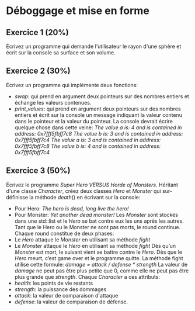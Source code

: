 # Déboggage et mise en forme
## Exercice 1 (20%)
Écrivez un programme qui demande l'utilisateur le rayon d'une sphère et écrit sur la console
sa surface et son volume.
## Exercice 2 (30%)
Écrivez un programme qui implémente deux fonctions:
- *swap*: qui prend en argument deux pointeurs sur des nombres entiers et échange les valeurs contenues.
- *print_values*: qui prend en argument deux pointeurs sur des nombres entiers et écrit sur la console un message indiquant la valeur contenu dans le pointeur et la valeur du pointeur.
La console devrait écrire quelque chose dans cette veine:
*The value a is: 4 and is contained in address: 0x7fff5fbff7c8*
*The value b is: 3 and is contained in address: 0x7fff5fbff7c4*
*The value a is: 3 and is contained in address: 0x7fff5fbff7c8*
*The value b is: 4 and is contained in address: 0x7fff5fbff7c4*
## Exercice 3 (50%)
Écrivez le programme _Super Hero VERSUS Horde of Monsters_. Héritant d'une classe *Character*, créez deux classes *Hero* et *Monster* qui sur-définisse la méthode *death*() en écrivant sur la console:
- Pour Hero: _The hero is dead, long live the hero!_
- Pour Monster: _Yet another dead monster!_
Les *Monster* sont stockés dans une std::list et le *Hero* se bat contre eux les uns après les autres. Tant que le Hero ou le Monster ne sont pas morts, le round continue. Chaque round constitue de deux phases:
- Le *Hero* attaque le *Monster* en utilisant sa méthode *fight*
- Le *Monster* attaque le *Hero* en utilisant sa méthode *fight*
Dès qu’un *Monster* est mort, le suivant vient se battre contre le *Hero*. Dès que le *Hero* meurt, c’est game over et le programme quitte.
La méthode fight utilise cette formule: _damage = attack / defense * strength_
La valeur de *damage* ne peut pas être plus petite que 0, comme elle ne peut pas être plus
grande que *strength*.
Chaque *Character* a ces attributs:
- *health*: les points de vie restants
- *strength*: la puissance des dommages
- *attack*: la valeur de comparaison d'attaque
- *defense*: la valeur de comparaison de défense.